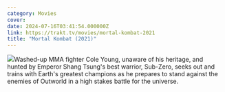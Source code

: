 ```yaml
---
category: Movies
cover: 
date: 2024-07-16T03:41:54.000000Z
link: https://trakt.tv/movies/mortal-kombat-2021
title: "Mortal Kombat (2021)"
---
```


![](https://walter.trakt.tv/images/movies/000/307/490/fanarts/thumb/ca9d09db8a.jpg)Washed-up MMA fighter Cole Young, unaware of his heritage, and hunted by Emperor Shang Tsung's best warrior, Sub-Zero, seeks out and trains with Earth's greatest champions as he prepares to stand against the enemies of Outworld in a high stakes battle for the universe.